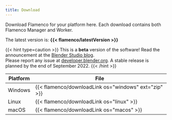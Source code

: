 ```yaml
---
title: Download
---
```


Download Flamenco for your platform here. Each download contains both Flamenco Manager and Worker.

The latest version is: **{{< flamenco/latestVersion >}}**

{{< hint type=caution >}}
This is a **beta** version of the software! Read the announcement at the [Blender Studio blog](https://studio.blender.org/blog/announcing-flamenco-3-beta/). <br>
Please report any issue at [developer.blender.org](https://developer.blender.org/project/profile/58/). A stable release is planned by the end of September 2022.
{{< /hint >}}

| Platform | File                                                 |
|----------|------------------------------------------------------|
| Windows  | {{< flamenco/downloadLink os="windows" ext="zip" >}} |
| Linux    | {{< flamenco/downloadLink os="linux" >}}             |
| macOS    | {{< flamenco/downloadLink os="macos" >}}             |
